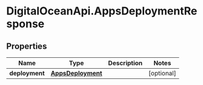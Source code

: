 # DigitalOceanApi.AppsDeploymentResponse

## Properties
Name | Type | Description | Notes
------------ | ------------- | ------------- | -------------
**deployment** | [**AppsDeployment**](AppsDeployment.md) |  | [optional] 
